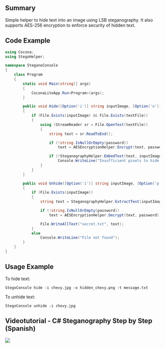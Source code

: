 ## Summary
Simple helper to hide text into an image using LSB steganography. It also supports AES-256 encryption to enforce security of hidden text.

## Code Example
```csharp
using Cocona;
using StegoHelper;

namespace SteganoConsole
{
    class Program
    {
        static void Main(string[] args)
        {
            CoconaLiteApp.Run<Program>(args);
        }

        public void Hide([Option('i')] string inputImage, [Option('o')] string outputImage, [Option('t')] string textFile, [Option('p')] string password = "")
        {
            if (File.Exists(inputImage) && File.Exists(textFile))
            {
                using (StreamReader sr = File.OpenText(textFile))
                {
                    string text = sr.ReadToEnd();

                    if (!string.IsNullOrEmpty(password))
                        text = AESEncryptionHelper.Encrypt(text, password);

                    if (!SteganographyHelper.EmbedText(text, inputImage, outputImage))
                        Console.WriteLine("Insufficient pixels to hide text");
                }
            }
        }

        public void Unhide([Option('i')] string inputImage, [Option('p')] string password = "")
        {
            if (File.Exists(inputImage))
            {
                string text = SteganographyHelper.ExtractText(inputImage);

                if (!string.IsNullOrEmpty(password))
                    text = AESEncryptionHelper.Decrypt(text, password);

                File.WriteAllText("secret.txt", text);
            }
            else
                Console.WriteLine("File not found");
        }
    }
}
```

## Usage Example
To hide text:
```
StegoConsole hide -i chevy.jpg -o hidden_chevy.png -t message.txt
```
To unhide text:
```
StegoConsole unhide -i chevy.jpg
```

## Videotutorial - C# Steganography Step by Step (Spanish)
[![](https://img.youtube.com/vi/-mU5D37Istw/0.jpg)](https://www.youtube.com/watch?v=-mU5D37Istw)
